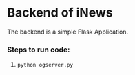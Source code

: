 # Backend of iNews

The backend is a simple Flask Application. 
### Steps to run code:

1. `python ogserver.py`
